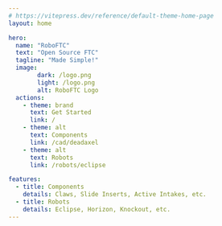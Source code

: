 ```yaml
---
# https://vitepress.dev/reference/default-theme-home-page
layout: home

hero:
  name: "RoboFTC"
  text: "Open Source FTC"
  tagline: "Made Simple!"
  image:
        dark: /logo.png
        light: /logo.png
        alt: RoboFTC Logo
  actions:
    - theme: brand
      text: Get Started
      link: /
    - theme: alt
      text: Components
      link: /cad/deadaxel
    - theme: alt
      text: Robots
      link: /robots/eclipse

features:
  - title: Components
    details: Claws, Slide Inserts, Active Intakes, etc.
  - title: Robots
    details: Eclipse, Horizon, Knockout, etc.
---
```


